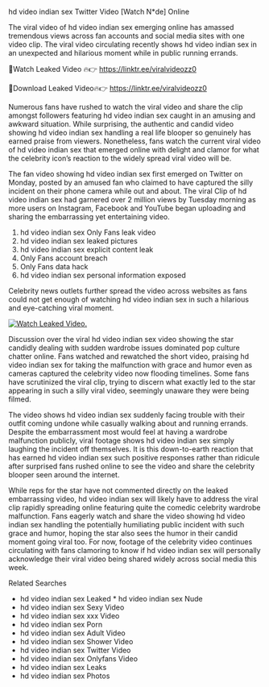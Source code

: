 ﻿hd video indian sex Twitter Video [Watch N*de] Online

The viral video of ﻿hd video indian sex emerging online has amassed tremendous views across fan accounts and social media sites with one video clip. The viral video circulating recently shows ﻿hd video indian sex in an unexpected and hilarious moment while in public running errands. 

🔴Watch Leaked Video 🔥👉  https://linktr.ee/viralvideozz0 

🔴Download Leaked Video🔥👉  https://linktr.ee/viralvideozz0 

Numerous fans have rushed to watch the viral video and share the clip amongst followers featuring ﻿hd video indian sex caught in an amusing and awkward situation. While surprising, the authentic and candid video showing ﻿hd video indian sex handling a real life blooper so genuinely has earned praise from viewers. Nonetheless, fans watch the current viral video of ﻿hd video indian sex that emerged online with delight and clamor for what the celebrity icon’s reaction to the widely spread viral video will be.

The fan video showing ﻿hd video indian sex first emerged on Twitter on Monday, posted by an amused fan who claimed to have captured the silly incident on their phone camera while out and about. The viral Clip of ﻿hd video indian sex had garnered over 2 million views by Tuesday morning as more users on Instagram, Facebook and YouTube began uploading and sharing the embarrassing yet entertaining video. 

1. ﻿hd video indian sex Only Fans leak video
2. ﻿hd video indian sex leaked pictures
3. ﻿hd video indian sex explicit content leak
4. Only Fans account breach
5. Only Fans data hack
6. ﻿hd video indian sex personal information exposed

Celebrity news outlets further spread the video across websites as fans could not get enough of watching ﻿hd video indian sex in such a hilarious and eye-catching viral moment. 

[![Watch Leaked Video.](https://miro.medium.com/v2/resize:fit:828/format:webp/1*cilzJN44JGOrTw9NJCrNHA.gif "Watch Leaked Video")](https://linktr.ee/viralvideozz0)

Discussion over the viral ﻿hd video indian sex video showing the star candidly dealing with sudden wardrobe issues dominated pop culture chatter online. Fans watched and rewatched the short video, praising ﻿hd video indian sex for taking the malfunction with grace and humor even as cameras captured the celebrity video now flooding timelines. Some fans have scrutinized the viral clip, trying to discern what exactly led to the star appearing in such a silly viral video, seemingly unaware they were being filmed.

The video shows ﻿hd video indian sex suddenly facing trouble with their outfit coming undone while casually walking about and running errands. Despite the embarrassment most would feel at having a wardrobe malfunction publicly, viral footage shows ﻿hd video indian sex simply laughing the incident off themselves. It is this down-to-earth reaction that has earned ﻿hd video indian sex such positive responses rather than ridicule after surprised fans rushed online to see the video and share the celebrity blooper seen around the internet.  

While reps for the star have not commented directly on the leaked embarrassing video, ﻿hd video indian sex will likely have to address the viral clip rapidly spreading online featuring quite the comedic celebrity wardrobe malfunction. Fans eagerly watch and share the video showing ﻿hd video indian sex handling the potentially humiliating public incident with such grace and humor, hoping the star also sees the humor in their candid moment going viral too. For now, footage of the celebrity video continues circulating with fans clamoring to know if ﻿hd video indian sex will personally acknowledge their viral video being shared widely across social media this week.

Related Searches
* ﻿hd video indian sex Leaked
﻿* hd video indian sex Nude
* ﻿hd video indian sex Sexy Video
* ﻿hd video indian sex xxx Video
* ﻿hd video indian sex Porn
* ﻿hd video indian sex Adult Video
* ﻿hd video indian sex Shower Video
* ﻿hd video indian sex Twitter Video
* ﻿hd video indian sex Onlyfans Video
* ﻿hd video indian sex Leaks
* ﻿hd video indian sex Photos